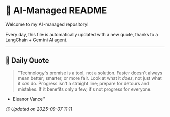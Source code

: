 # 🧠 AI-Managed README

Welcome to my AI-managed repository!

Every day, this file is automatically updated with a new quote, thanks to a LangChain + Gemini AI agent.

---

## 📅 Daily Quote

> "Technology's promise is a tool, not a solution.
Faster doesn't always mean better, smarter, or more fair.
Look at what it *does*, not just what it *can* do.
Progress isn't a straight line; prepare for detours and mistakes.
If it benefits only a few, it's not progress for everyone.

- Eleanor Vance"

*🕒 Updated on 2025-09-07 11:11*